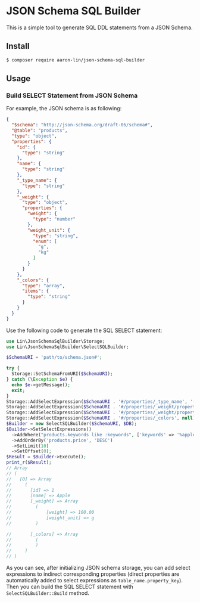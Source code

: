 # JSON Schema SQL Builder

This is a simple tool to generate SQL DDL statements from a JSON Schema.

## Install

```bash
$ composer require aaron-lin/json-schema-sql-builder
```

## Usage

### Build SELECT Statement from JSON Schema

For example, the JSON schema is as following:

```json
{
  "$schema": "http://json-schema.org/draft-06/schema#",
  "@table": "products",
  "type": "object",
  "properties": {
    "id": {
      "type": "string"
    },
    "name": {
      "type": "string"
    },
    "_type_name": {
      "type": "string"
    },
    "_weight": {
      "type": "object",
      "properties": {
        "weight": {
          "type": "number"
        },
        "weight_unit": {
          "type": "string",
          "enum": [
            "g",
            "kg"
          ]
        }
      }
    },
    "_colors": {
      "type": "array",
      "items": {
        "type": "string"
      }
    }
  }
}
```

Use the following code to generate the SQL SELECT statement:

```php
use Lin\JsonSchemaSqlBuilder\Storage;
use Lin\JsonSchemaSqlBuilder\SelectSQLBuilder;

$SchemaURI = 'path/to/schema.json#';

try {
  Storage::SetSchemaFromURI($SchemaURI);
} catch (\Exception $e) {
  echo $e->getMessage();
  exit;
}
Storage::AddSelectExpression($SchemaURI . '#/properties/_type_name', '(SELECT name FROM product_types WHERE product_types.id = products.type_id LIMIT 1)');
Storage::AddSelectExpression($SchemaURI . '#/properties/_weight/properties/weight', 'products.weight');
Storage::AddSelectExpression($SchemaURI . '#/properties/_weight/properties/weight_unit', 'products.weight_unit');
Storage::AddSelectExpression($SchemaURI . '#/properties/_colors', null);
$Builder = new SelectSQLBuilder($SchemaURI, $DB);
$Builder->SetSelectExpressions()
  ->AddWhere("products.keywords like :keywords", ['keywords' => '%apple%'])
  ->AddOrderBy('products.price', 'DESC')
  ->SetLimit(10)
  ->SetOffset(0);
$Result = $Builder->Execute();
print_r($Result);
// Array
// (
//   [0] => Array
//     (
//       [id] => 1
//       [name] => Apple
//       [_weight] => Array
//         (
//             [weight] => 100.00
//             [weight_unit] => g
//         )

//       [_colors] => Array
//         (
//         )
//     )
// )
```

As you can see, after initializing JSON schema storage, you can add select expressions to indirect corresponding properties (direct properties are automatically added to select expressions as `table_name.property_key`). Then you can build the SQL SELECT statement with `SelectSQLBuilder::Build` method.
